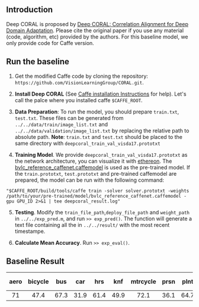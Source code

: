 ## Introduction
Deep CORAL is proposed by [Deep CORAL: Correlation Alignment for Deep Domain Adaptation](https://arxiv.org/abs/1607.01719). Please cite the original paper if you use any material (code, algorithm, etc) provided by the authors. For this baseline model, we only provide code for Caffe version.

## Run the baseline

1. Get the modified Caffe code by cloning the repository: `https://github.com/VisionLearningGroup/CORAL.git`. 

2. **Install Deep CORAL** (See [Caffe installation Instructions](http://caffe.berkeleyvision.org/installation.html) for help). Let's call the palce where you installed caffe `$CAFFE_ROOT`.

3. **Data Preparation**: To run the model, you should prepare `train.txt`, `test.txt`. These files can be generated from `../../data/train/image_list.txt` and `../../data/validation/image_list.txt` by replacing the relative path to absolute path. **Note**: `train.txt` and `test.txt` should be placed to the same directory with `deepcoral_train_val_visda17.prototxt`

4. **Training Model**. We provide `deepcoral_train_val_visda17.prototxt` as the network architecture, you can visualize it with [ethereon](http://ethereon.github.io/netscope/quickstart.html). The [bvlc\_reference\_caffenet.caffemodel](http://dl.caffe.berkeleyvision.org/bvlc_reference_caffenet.caffemodel) is used as the pre-trained model. If the `train.prototxt`, `test.prototxt` and pre-trained caffemodel are prepared, the model can be run with the following command:

```
"$CAFFE_ROOT/build/tools/caffe train -solver solver.prototxt -weights /path/to/your/pre-trained/model/bvlc_reference_caffenet.caffemodel -gpu GPU_ID 2>&1 | tee deepcoral_result.log"
```

5. **Testing**. Modify the `train_file_path`,`deploy_file_path` and `weight_path` in `../../exp_pred.m`, and run `>> exp_pred()`. The function will generate a text file containing all the  in `../../result/` with the most recent timestampe.

6. **Calculate Mean Accuracy**. Run `>> exp_eval()`.

## Baseline Result
 aero|	bicycle|	bus|	car|	hrs|	knf|	mtrcycle|	prsn|	plnt|	sktbd|	trn|	trck|	mean accuracy
  :---:|:---:|:---:|:---:|:---:|:---:|:---:|:---:|:---:|:---:|:---:|:---:|:---:
  71	|47.4	|67.3|	31.9|	61.4|	49.9|	72.1|	36.1|	64.7|	28|	70.6|	19| 51.62
 
